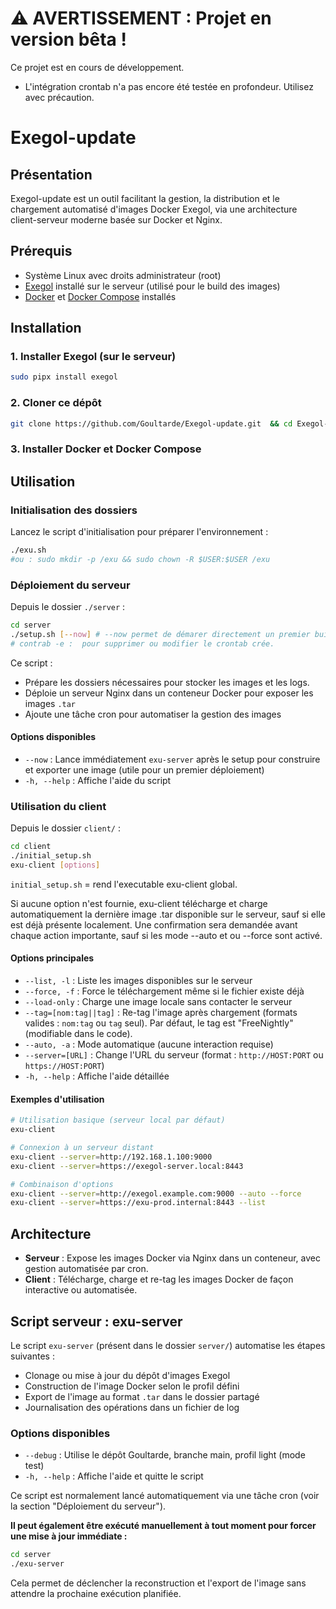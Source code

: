 # ⚠️ AVERTISSEMENT : Projet en version bêta !

Ce projet est en cours de développement. 
- L'intégration crontab n'a pas encore été testée en profondeur. Utilisez avec précaution.

# Exegol-update

## Présentation

Exegol-update est un outil facilitant la gestion, la distribution et le chargement automatisé d'images Docker Exegol, via une architecture client-serveur moderne basée sur Docker et Nginx.

## Prérequis

- Système Linux avec droits administrateur (root)
- [Exegol](https://github.com/ThePorgs/Exegol) installé sur le serveur (utilisé pour le build des images)
- [Docker](https://docs.docker.com/get-docker/) et [Docker Compose](https://docs.docker.com/compose/install/) installés

## Installation

### 1. Installer Exegol (sur le serveur)

```bash
sudo pipx install exegol
```

### 2. Cloner ce dépôt

```bash
git clone https://github.com/Goultarde/Exegol-update.git  && cd Exegol-update
```

### 3. Installer Docker et Docker Compose



## Utilisation

### Initialisation des dossiers

Lancez le script d'initialisation pour préparer l'environnement :

```bash
./exu.sh
#ou : sudo mkdir -p /exu && sudo chown -R $USER:$USER /exu
```

### Déploiement du serveur

Depuis le dossier `./server` :

```bash
cd server
./setup.sh [--now] # --now permet de démarer directement un premier build
# contrab -e :  pour supprimer ou modifier le crontab crée.
```

Ce script :
- Prépare les dossiers nécessaires pour stocker les images et les logs.
- Déploie un serveur Nginx dans un conteneur Docker pour exposer les images `.tar`
- Ajoute une tâche cron pour automatiser la gestion des images

#### Options disponibles

- `--now` : Lance immédiatement `exu-server` après le setup pour construire et exporter une image (utile pour un premier déploiement)
- `-h, --help` : Affiche l'aide du script

### Utilisation du client

Depuis le dossier `client/` :

```bash
cd client
./initial_setup.sh
exu-client [options]
```
`initial_setup.sh` = rend l'executable exu-client global.

Si aucune option n'est fournie, exu-client télécharge et charge automatiquement la dernière image .tar disponible sur le serveur, sauf si elle est déjà présente localement. Une confirmation sera demandée avant chaque action importante, sauf si les mode --auto et ou --force sont activé.

#### Options principales

- `--list, -l` : Liste les images disponibles sur le serveur
- `--force, -f` : Force le téléchargement même si le fichier existe déjà
- `--load-only` : Charge une image locale sans contacter le serveur
- `--tag=[nom:tag||tag]` : Re-tag l'image après chargement (formats valides : `nom:tag` ou `tag` seul). Par défaut, le tag est "FreeNightly" (modifiable dans le code).
- `--auto, -a` : Mode automatique (aucune interaction requise)
- `--server=[URL]` : Change l'URL du serveur (format : `http://HOST:PORT` ou `https://HOST:PORT`)
- `-h, --help` : Affiche l'aide détaillée

#### Exemples d'utilisation

```bash
# Utilisation basique (serveur local par défaut)
exu-client

# Connexion à un serveur distant
exu-client --server=http://192.168.1.100:9000
exu-client --server=https://exegol-server.local:8443

# Combinaison d'options
exu-client --server=http://exegol.example.com:9000 --auto --force
exu-client --server=https://exu-prod.internal:8443 --list
```

## Architecture

- **Serveur** : Expose les images Docker via Nginx dans un conteneur, avec gestion automatisée par cron.
- **Client** : Télécharge, charge et re-tag les images Docker de façon interactive ou automatisée.

## Script serveur : exu-server

Le script `exu-server` (présent dans le dossier `server/`) automatise les étapes suivantes :
- Clonage ou mise à jour du dépôt d'images Exegol
- Construction de l'image Docker selon le profil défini
- Export de l'image au format `.tar` dans le dossier partagé
- Journalisation des opérations dans un fichier de log

### Options disponibles

- `--debug` : Utilise le dépôt Goultarde, branche main, profil light (mode test)
- `-h, --help` : Affiche l'aide et quitte le script

Ce script est normalement lancé automatiquement via une tâche cron (voir la section "Déploiement du serveur").

**Il peut également être exécuté manuellement à tout moment pour forcer une mise à jour immédiate :**

```bash
cd server
./exu-server
```

Cela permet de déclencher la reconstruction et l'export de l'image sans attendre la prochaine exécution planifiée.

